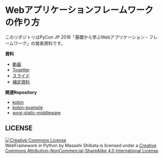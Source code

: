 # Webアプリケーションフレームワークの作り方

このリポジトリはPyCon JP 2016「基礎から学ぶWebアプリケーション・フレームワーク」の発表資料です。


**資料**

- [動画](https://www.youtube.com/watch?v=S-InxJA5NOg)
- [Togetter](http://togetter.com/li/1027177)
- [スライド](http://c-bata.link/webframework-in-python/slide.html)
- [補足資料](http://c-bata.link/webframework-in-python/)

**関連Repository**

- [kobin](https://github.com/kobinpy/kobin)
- [kobin-example](https://github.com/kobinpy/kobin-example)
- [wsgi-static-middleware](https://github.com/kobinpy/wsgi-static-middleware)

## LICENSE

<a rel="license" href="http://creativecommons.org/licenses/by-nc-sa/4.0/"><img alt="Creative Commons License" style="border-width:0" src="https://i.creativecommons.org/l/by-nc-sa/4.0/88x31.png" /></a><br />WebFramework in Python by Masashi Shibata is licensed under a <a rel="license" href="http://creativecommons.org/licenses/by-nc-sa/4.0/">Creative Commons Attribution-NonCommercial-ShareAlike 4.0 International License</a>.
